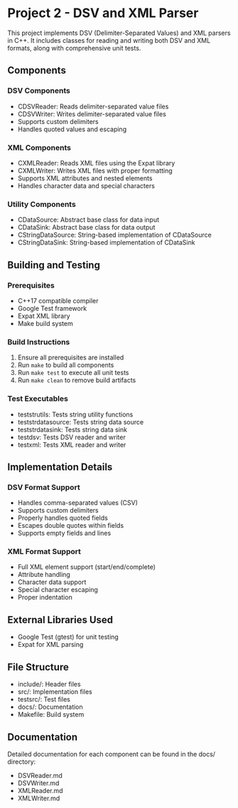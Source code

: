 # Project 2 - DSV and XML Parser

This project implements DSV (Delimiter-Separated Values) and XML parsers in C++. It includes classes for reading and writing both DSV and XML formats, along with comprehensive unit tests.

## Components

### DSV Components
- CDSVReader: Reads delimiter-separated value files
- CDSVWriter: Writes delimiter-separated value files
- Supports custom delimiters
- Handles quoted values and escaping

### XML Components
- CXMLReader: Reads XML files using the Expat library
- CXMLWriter: Writes XML files with proper formatting
- Supports XML attributes and nested elements
- Handles character data and special characters

### Utility Components
- CDataSource: Abstract base class for data input
- CDataSink: Abstract base class for data output
- CStringDataSource: String-based implementation of CDataSource
- CStringDataSink: String-based implementation of CDataSink

## Building and Testing

### Prerequisites
- C++17 compatible compiler
- Google Test framework
- Expat XML library
- Make build system

### Build Instructions
1. Ensure all prerequisites are installed
2. Run `make` to build all components
3. Run `make test` to execute all unit tests
4. Run `make clean` to remove build artifacts

### Test Executables
- teststrutils: Tests string utility functions
- teststrdatasource: Tests string data source
- teststrdatasink: Tests string data sink
- testdsv: Tests DSV reader and writer
- testxml: Tests XML reader and writer

## Implementation Details

### DSV Format Support
- Handles comma-separated values (CSV)
- Supports custom delimiters
- Properly handles quoted fields
- Escapes double quotes within fields
- Supports empty fields and lines

### XML Format Support
- Full XML element support (start/end/complete)
- Attribute handling
- Character data support
- Special character escaping
- Proper indentation

## External Libraries Used
- Google Test (gtest) for unit testing
- Expat for XML parsing

## File Structure
- include/: Header files
- src/: Implementation files
- testsrc/: Test files
- docs/: Documentation
- Makefile: Build system

## Documentation
Detailed documentation for each component can be found in the docs/ directory:
- DSVReader.md
- DSVWriter.md
- XMLReader.md
- XMLWriter.md
